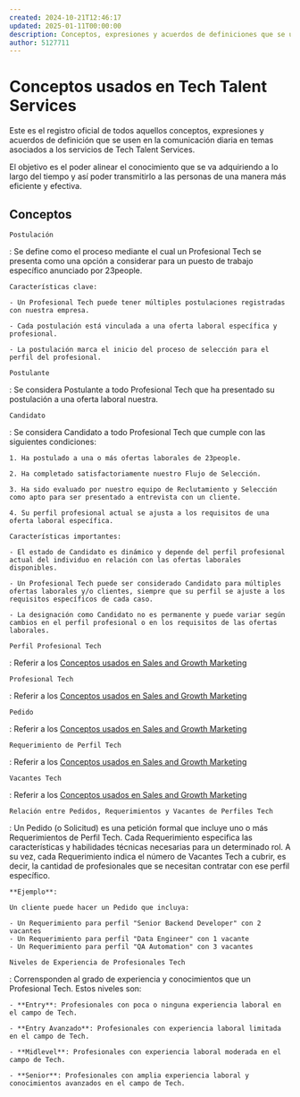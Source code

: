 ```yaml
---
created: 2024-10-21T12:46:17
updated: 2025-01-11T00:00:00
description: Conceptos, expresiones y acuerdos de definiciones que se usan en la comunicación diaria en temas asociados a los servicios de IT Talent Services.
author: 5127711
---
```


# Conceptos usados en Tech Talent Services

Este es el registro oficial de todos aquellos conceptos, expresiones y
acuerdos de definición que se usen en la comunicación diaria en temas
asociados a los servicios de Tech Talent Services.

El objetivo es el poder alinear el conocimiento que se va adquiriendo a lo
largo del tiempo y así poder transmitirlo a las personas de una manera más
eficiente y efectiva.

## Conceptos

`Postulación`

:   Se define como el proceso mediante el cual un Profesional Tech se presenta como
una opción a considerar para un puesto de trabajo específico anunciado por
23people.

    Características clave:

    - Un Profesional Tech puede tener múltiples postulaciones registradas con nuestra empresa.

    - Cada postulación está vinculada a una oferta laboral específica y profesional.

    - La postulación marca el inicio del proceso de selección para el perfil del profesional.

`Postulante`

:   Se considera Postulante a todo Profesional Tech que ha presentado su postulación a una oferta laboral nuestra.

`Candidato`

:   Se considera Candidato a todo Profesional Tech que cumple con las siguientes
condiciones:

    1. Ha postulado a una o más ofertas laborales de 23people.

    2. Ha completado satisfactoriamente nuestro Flujo de Selección.

    3. Ha sido evaluado por nuestro equipo de Reclutamiento y Selección como apto para ser presentado a entrevista con un cliente.

    4. Su perfil profesional actual se ajusta a los requisitos de una oferta laboral específica.

    Características importantes:

    - El estado de Candidato es dinámico y depende del perfil profesional actual del individuo en relación con las ofertas laborales disponibles.

    - Un Profesional Tech puede ser considerado Candidato para múltiples ofertas laborales y/o clientes, siempre que su perfil se ajuste a los requisitos específicos de cada caso.

    - La designación como Candidato no es permanente y puede variar según cambios en el perfil profesional o en los requisitos de las ofertas laborales.

`Perfil Profesional Tech`

:   Referir a los [Conceptos usados en Sales and Growth Marketing](../sales-and-growth-marketing/concepts.md)

`Profesional Tech`

:   Referir a los [Conceptos usados en Sales and Growth Marketing](../sales-and-growth-marketing/concepts.md)

`Pedido`

:   Referir a los [Conceptos usados en Sales and Growth Marketing](../sales-and-growth-marketing/concepts.md)

`Requerimiento de Perfil Tech`

:   Referir a los [Conceptos usados en Sales and Growth Marketing](../sales-and-growth-marketing/concepts.md)

`Vacantes Tech`

:   Referir a los [Conceptos usados en Sales and Growth Marketing](../sales-and-growth-marketing/concepts.md)

`Relación entre Pedidos, Requerimientos y Vacantes de Perfiles Tech`

:   Un Pedido (o Solicitud) es una petición formal que incluye uno o más Requerimientos de Perfil Tech. Cada Requerimiento especifica las características y habilidades técnicas necesarias para un determinado rol. A su vez, cada Requerimiento indica el número de Vacantes Tech a cubrir, es decir, la cantidad de profesionales que se necesitan contratar con ese perfil específico.

    **Ejemplo**:

    Un cliente puede hacer un Pedido que incluya:

    - Un Requerimiento para perfil "Senior Backend Developer" con 2 vacantes
    - Un Requerimiento para perfil "Data Engineer" con 1 vacante
    - Un Requerimiento para perfil "QA Automation" con 3 vacantes

`Niveles de Experiencia de Profesionales Tech`

:   Corrensponden al grado de experiencia y conocimientos que un Profesional Tech. Estos niveles son:

    - **Entry**: Profesionales con poca o ninguna experiencia laboral en el campo de Tech.

    - **Entry Avanzado**: Profesionales con experiencia laboral limitada en el campo de Tech.

    - **Midlevel**: Profesionales con experiencia laboral moderada en el campo de Tech.

    - **Senior**: Profesionales con amplia experiencia laboral y conocimientos avanzados en el campo de Tech.
